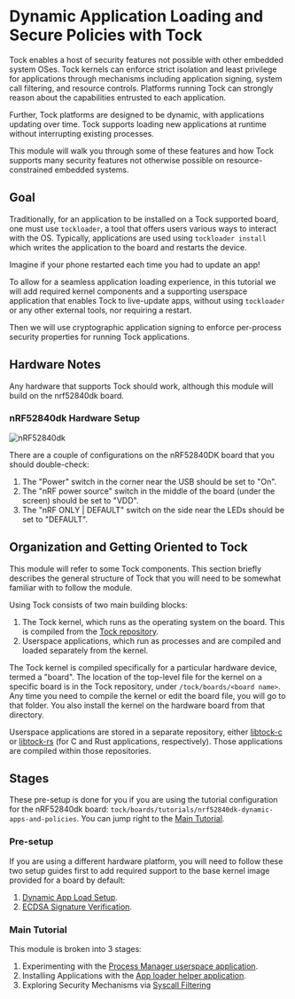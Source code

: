 # Dynamic Application Loading and Secure Policies with Tock

Tock enables a host of security features not possible with other embedded system
OSes. Tock kernels can enforce strict isolation and least privilege for
applications through mechanisms including application signing, system call
filtering, and resource controls. Platforms running Tock can strongly reason
about the capabilities entrusted to each application.

Further, Tock platforms are designed to be dynamic, with applications updating
over time. Tock supports loading new applications at runtime without
interrupting existing processes.

This module will walk you through some of these features and how Tock supports
many security features not otherwise possible on resource-constrained embedded
systems.

## Goal

Traditionally, for an application to be installed on a Tock supported board, one
must use `tockloader`, a tool that offers users various ways to interact with
the OS. Typically, applications are used using `tockloader install` which writes
the application to the board and restarts the device.

Imagine if your phone restarted each time you had to update an app!

To allow for a seamless application loading experience, in this tutorial we will
add required kernel components and a supporting userspace application that
enables Tock to live-update apps, without using `tockloader` or any other
external tools, nor requiring a restart.

Then we will use cryptographic application signing to enforce per-process
security properties for running Tock applications.

## Hardware Notes

Any hardware that supports Tock should work, although this module will build on
the nrf52840dk board.

### nRF52840dk Hardware Setup

![nRF52840dk](../../imgs/nrf52840dk.jpg)

There are a couple of configurations on the nRF52840DK board that you should
double-check:

1. The "Power" switch in the corner near the USB should be set to "On".
2. The "nRF power source" switch in the middle of the board (under the screen)
   should be set to "VDD".
3. The "nRF ONLY | DEFAULT" switch on the side near the LEDs should be set to
   "DEFAULT".

## Organization and Getting Oriented to Tock

This module will refer to some Tock components. This section briefly describes
the general structure of Tock that you will need to be somewhat familiar with to
follow the module.

Using Tock consists of two main building blocks:

1. The Tock kernel, which runs as the operating system on the board. This is
   compiled from the [Tock repository](https://github.com/tock/tock).
2. Userspace applications, which run as processes and are compiled and loaded
   separately from the kernel.

The Tock kernel is compiled specifically for a particular hardware device,
termed a "board". The location of the top-level file for the kernel on a
specific board is in the Tock repository, under `/tock/boards/<board name>`. Any
time you need to compile the kernel or edit the board file, you will go to that
folder. You also install the kernel on the hardware board from that directory.

Userspace applications are stored in a separate repository, either
[libtock-c](https://github.com/tock/libtock-c) or
[libtock-rs](https://github.com/tock/libtock-rs) (for C and Rust applications,
respectively). Those applications are compiled within those repositories.

## Stages

These pre-setup is done for you if you are using the tutorial configuration for
the nRF52840dk board:
`tock/boards/tutorials/nrf52840dk-dynamic-apps-and-policies`. You can jump right
to the [Main Tutorial](#main-tutorial).

### Pre-setup

If you are using a different hardware platform, you will need to follow these
two setup guides first to add required support to the base kernel image provided
for a board by default:

1. [Dynamic App Load Setup](../setup/dynamic-app-loading.md).
2. [ECDSA Signature Verification](../setup/ecdsa.md).

### Main Tutorial

This module is broken into 3 stages:

1. Experimenting with the
   [Process Manager userspace application](./process-manager.md).
2. Installing Applications with the
   [App loader helper application](./app-loader.md).
3. Exploring Security Mechanisms via [Syscall Filtering](./snooping.md)
